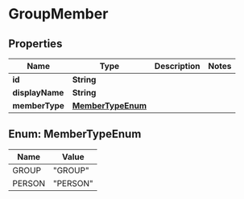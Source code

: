# GroupMember

## Properties
Name | Type | Description | Notes
------------ | ------------- | ------------- | -------------
**id** | **String** |  | 
**displayName** | **String** |  | 
**memberType** | [**MemberTypeEnum**](#MemberTypeEnum) |  | 

<a name="MemberTypeEnum"></a>
## Enum: MemberTypeEnum
Name | Value
---- | -----
GROUP | &quot;GROUP&quot;
PERSON | &quot;PERSON&quot;
